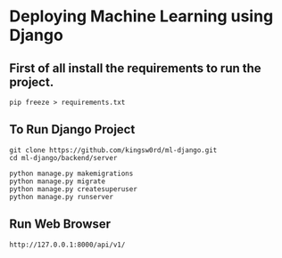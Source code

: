 # Deploying Machine Learning using Django

## First of all install the requirements to run the project.
```
pip freeze > requirements.txt
```
## To Run Django Project

```
git clone https://github.com/kingsw0rd/ml-django.git
cd ml-django/backend/server

python manage.py makemigrations
python manage.py migrate
python manage.py createsuperuser
python manage.py runserver
```
## Run Web Browser

```
http://127.0.0.1:8000/api/v1/
```
